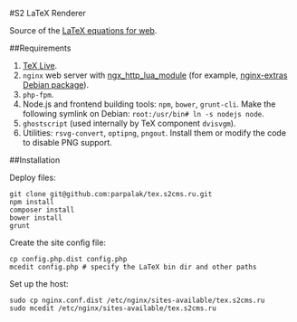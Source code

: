 #S2 LaTeX Renderer

Source of the [LaTeX equations for web](http://tex.s2cms.com).

##Requirements

1. [TeX Live](https://www.tug.org/texlive/quickinstall.html).
1. `nginx` web server with [ngx_http_lua_module](https://github.com/openresty/lua-nginx-module) (for example, [nginx-extras Debian package](https://packages.debian.org/search?searchon=names&keywords=nginx-extras)).
1. `php-fpm`. 
1. Node.js and frontend building tools: `npm`, `bower`, `grunt-cli`. Make the following symlink on Debian: `root:/usr/bin# ln -s nodejs node`.
1. `ghostscript` (used internally by TeX component `dvisvgm`).
1. Utilities: `rsvg-convert`, `optipng`, `pngout`. Install them or modify the code to disable PNG support.

##Installation

Deploy files:
```
git clone git@github.com:parpalak/tex.s2cms.ru.git
npm install
composer install
bower install
grunt
```

Create the site config file:
```
cp config.php.dist config.php
mcedit config.php # specify the LaTeX bin dir and other paths
```

Set up the host:
```
sudo cp nginx.conf.dist /etc/nginx/sites-available/tex.s2cms.ru
sudo mcedit /etc/nginx/sites-available/tex.s2cms.ru
```

